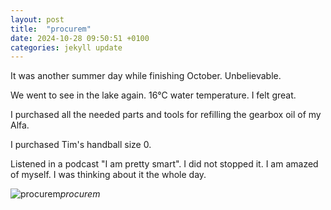 ```yaml
---
layout: post
title:  "procurem"
date: 2024-10-28 09:50:51 +0100
categories: jekyll update
---
```


It was another summer day while finishing October. Unbelievable.  

We went to see in the lake again. 16°C water temperature. I felt great.   

I purchased all the needed parts and tools for refilling the gearbox oil of my Alfa.   

I purchased Tim's handball size 0.   

Listened in a podcast "I am pretty smart". I did not stopped it. I am amazed of myself. I was thinking about it the whole day. 





![procurem](https://lh3.googleusercontent.com/pw/AP1GczMHV3-DzVDWKRWROSPiQyC4JcLrhQuexm25o_CvsWVBJ8EhhPc3rJTuhyl5T8xh9HFLAf3rDFvne3YOYzFFMETK8dolatSGO-uCkP0eBcwZvUZndM4=w0)*procurem*&nbsp;



[jekyll-docs]: https://jekyllrb.com/docs/home
[jekyll-gh]:   https://github.com/jekyll/jekyll
[jekyll-talk]: https://talk.jekyllrb.com/
